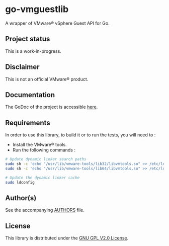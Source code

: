 # go-vmguestlib

A wrapper of VMware® vSphere Guest API for Go.

## Project status
This is a work-in-progress.

## Disclaimer
This is not an official VMware® product.

## Documentation

The GoDoc of the project is accessible [here](https://godoc.org/github.com/xlucas/go-vmguestlib/vmguestlib).

## Requirements
In order to use this library, to build it or to run the tests, you will need to :

* Install the VMware® tools.
* Run the following commands :
```bash
# Update dynamic linker search paths
sudo sh -c 'echo "/usr/lib/vmware-tools/lib32/libvmtools.so" >> /etc/ld.so.conf.d/vmware-tools-libraries.conf'
sudo sh -c 'echo "/usr/lib/vmware-tools/lib64/libvmtools.so" >> /etc/ld.so.conf.d/vmware-tools-libraries.conf'

# Update the dynamic linker cache
sudo ldconfig
```

## Author(s)
See the accompanying [AUTHORS](AUTHORS) file.

## License
This library is distributed under the [GNU GPL V2.0 License](LICENSE).
